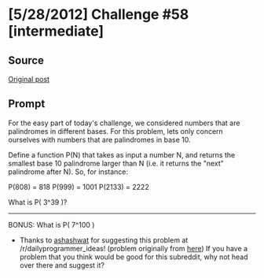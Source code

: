 # [5/28/2012] Challenge #58 [intermediate]

## Source

[Original post](https://old.reddit.com/r/dailyprogrammer/comments/u8jn9/5282012_challenge_58_intermediate/)

## Prompt

For the easy part of today's challenge, we considered numbers that are palindromes in different bases. For this problem, lets only concern ourselves with numbers that are palindromes in base 10.

Define a function P(N) that takes as input a number N, and returns the smallest base 10 palindrome larger than N (i.e. it returns the "next" palindrome after N). So, for instance:

P(808) = 818
P(999) = 1001
P(2133) = 2222

What is P( 3^39 )?

***

BONUS: What is P( 7^100 )

* Thanks to [ashashwat](http://www.reddit.com/user/ashashwat) for suggesting this problem at /r/dailyprogrammer_ideas! (problem originally from [here](http://www.spoj.pl/problems/PALIN/)) If you have a problem that you think would be good for this subreddit, why not head over there and suggest it?
